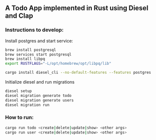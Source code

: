 ## A Todo App implemented in Rust using Diesel and Clap

### Instructions to develop:

Install postgres and start service:
```sh
brew install postgresql
brew services start postgresql
brew install libpq
export RUSTFLAGS="-L/opt/homebrew/opt/libpq/lib"
```

```sh
cargo install diesel_cli --no-default-features --features postgres
```

Initialize diesel and run migrations
```sh
diesel setup
diesel migration generate todo
diesel migration generate users
diesel migration run
```

### How to run:
```sh
cargo run todo <create|delete|update|show> <other args>
cargo run user <create|delete|update|show> <other args>
```
